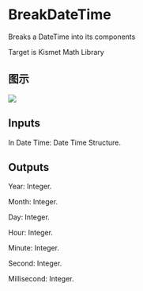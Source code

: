 # BreakDateTime

Breaks a DateTime into its components

Target is Kismet Math Library

## 图示

![]($-20221218-19490159.png)

## Inputs

In Date Time: Date Time Structure.  

## Outputs

Year: Integer.

Month: Integer.

Day: Integer.

Hour: Integer.

Minute: Integer.

Second: Integer.

Millisecond: Integer.

